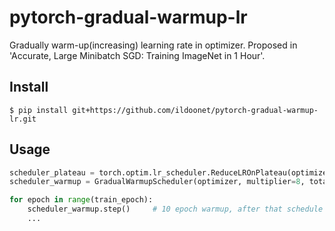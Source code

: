 # pytorch-gradual-warmup-lr

Gradually warm-up(increasing) learning rate in optimizer.
Proposed in 'Accurate, Large Minibatch SGD: Training ImageNet in 1 Hour'.

## Install

```
$ pip install git+https://github.com/ildoonet/pytorch-gradual-warmup-lr.git
```

## Usage

```python
scheduler_plateau = torch.optim.lr_scheduler.ReduceLROnPlateau(optimizer, patience=3, verbose=True)
scheduler_warmup = GradualWarmupScheduler(optimizer, multiplier=8, total_epoch=10, after_schduler=scheduler_plateau)

for epoch in range(train_epoch):
    scheduler_warmup.step()     # 10 epoch warmup, after that schedule as scheduler_plateau
    ...
```